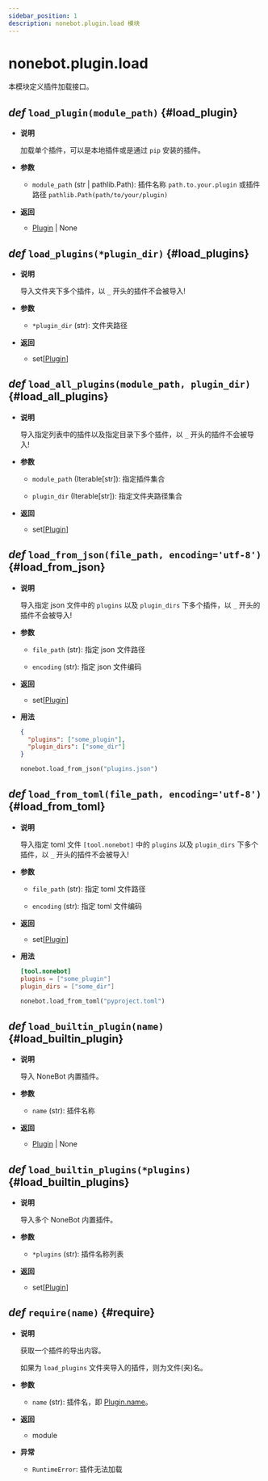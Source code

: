 ```yaml
---
sidebar_position: 1
description: nonebot.plugin.load 模块
---
```


# nonebot.plugin.load

本模块定义插件加载接口。

## _def_ `load_plugin(module_path)` {#load_plugin}

- **说明**

  加载单个插件，可以是本地插件或是通过 `pip` 安装的插件。

- **参数**

  - `module_path` (str | pathlib.Path): 插件名称 `path.to.your.plugin` 或插件路径 `pathlib.Path(path/to/your/plugin)`

- **返回**

  - [Plugin](./plugin.md#Plugin) | None

## _def_ `load_plugins(*plugin_dir)` {#load_plugins}

- **说明**

  导入文件夹下多个插件，以 `_` 开头的插件不会被导入!

- **参数**

  - `*plugin_dir` (str): 文件夹路径

- **返回**

  - set[[Plugin](./plugin.md#Plugin)]

## _def_ `load_all_plugins(module_path, plugin_dir)` {#load_all_plugins}

- **说明**

  导入指定列表中的插件以及指定目录下多个插件，以 `_` 开头的插件不会被导入!

- **参数**

  - `module_path` (Iterable[str]): 指定插件集合

  - `plugin_dir` (Iterable[str]): 指定文件夹路径集合

- **返回**

  - set[[Plugin](./plugin.md#Plugin)]

## _def_ `load_from_json(file_path, encoding='utf-8')` {#load_from_json}

- **说明**

  导入指定 json 文件中的 `plugins` 以及 `plugin_dirs` 下多个插件，以 `_` 开头的插件不会被导入!

- **参数**

  - `file_path` (str): 指定 json 文件路径

  - `encoding` (str): 指定 json 文件编码

- **返回**

  - set[[Plugin](./plugin.md#Plugin)]

- **用法**

  ```json title=plugins.json
  {
    "plugins": ["some_plugin"],
    "plugin_dirs": ["some_dir"]
  }
  ```

  ```python
  nonebot.load_from_json("plugins.json")
  ```

## _def_ `load_from_toml(file_path, encoding='utf-8')` {#load_from_toml}

- **说明**

  导入指定 toml 文件 `[tool.nonebot]` 中的 `plugins` 以及 `plugin_dirs` 下多个插件，以 `_` 开头的插件不会被导入!

- **参数**

  - `file_path` (str): 指定 toml 文件路径

  - `encoding` (str): 指定 toml 文件编码

- **返回**

  - set[[Plugin](./plugin.md#Plugin)]

- **用法**

  ```toml title=pyproject.toml
  [tool.nonebot]
  plugins = ["some_plugin"]
  plugin_dirs = ["some_dir"]
  ```

  ```python
  nonebot.load_from_toml("pyproject.toml")
  ```

## _def_ `load_builtin_plugin(name)` {#load_builtin_plugin}

- **说明**

  导入 NoneBot 内置插件。

- **参数**

  - `name` (str): 插件名称

- **返回**

  - [Plugin](./plugin.md#Plugin) | None

## _def_ `load_builtin_plugins(*plugins)` {#load_builtin_plugins}

- **说明**

  导入多个 NoneBot 内置插件。

- **参数**

  - `*plugins` (str): 插件名称列表

- **返回**

  - set[[Plugin](./plugin.md#Plugin)]

## _def_ `require(name)` {#require}

- **说明**

  获取一个插件的导出内容。

  如果为 `load_plugins` 文件夹导入的插件，则为文件(夹)名。

- **参数**

  - `name` (str): 插件名，即 [Plugin.name](./plugin.md#Plugin-name)。

- **返回**

  - module

- **异常**

  - `RuntimeError`: 插件无法加载
